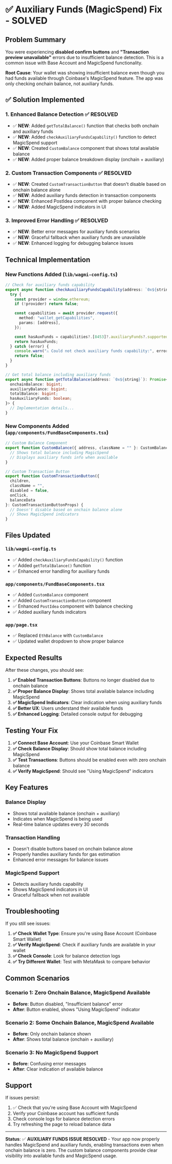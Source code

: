 # ✅ Auxiliary Funds (MagicSpend) Fix - SOLVED

## Problem Summary

You were experiencing **disabled confirm buttons** and **"Transaction preview unavailable"** errors due to insufficient balance detection. This is a common issue with Base Account and MagicSpend functionality.

**Root Cause**: Your wallet was showing insufficient balance even though you had funds available through Coinbase's MagicSpend feature. The app was only checking onchain balance, not auxiliary funds.

## ✅ Solution Implemented

### 1. **Enhanced Balance Detection** ✅ **RESOLVED**
- ✅ **NEW**: Added `getTotalBalance()` function that checks both onchain and auxiliary funds
- ✅ **NEW**: Added `checkAuxiliaryFundsCapability()` function to detect MagicSpend support
- ✅ **NEW**: Created `CustomBalance` component that shows total available balance
- ✅ **NEW**: Added proper balance breakdown display (onchain + auxiliary)

### 2. **Custom Transaction Components** ✅ **RESOLVED**
- ✅ **NEW**: Created `CustomTransactionButton` that doesn't disable based on onchain balance alone
- ✅ **NEW**: Added auxiliary funds detection in transaction components
- ✅ **NEW**: Enhanced PostIdea component with proper balance checking
- ✅ **NEW**: Added MagicSpend indicators in UI

### 3. **Improved Error Handling** ✅ **RESOLVED**
- ✅ **NEW**: Better error messages for auxiliary funds scenarios
- ✅ **NEW**: Graceful fallback when auxiliary funds are unavailable
- ✅ **NEW**: Enhanced logging for debugging balance issues

## Technical Implementation

### New Functions Added (`lib/wagmi-config.ts`)

```typescript
// Check for auxiliary funds capability
export async function checkAuxiliaryFundsCapability(address: `0x${string}`): Promise<boolean> {
  try {
    const provider = window.ethereum;
    if (!provider) return false;

    const capabilities = await provider.request({
      method: "wallet_getCapabilities",
      params: [address],
    });

    const hasAuxFunds = capabilities?.[8453]?.auxiliaryFunds?.supported ?? false;
    return hasAuxFunds;
  } catch (error) {
    console.warn("⚠️ Could not check auxiliary funds capability:", error);
    return false;
  }
}

// Get total balance including auxiliary funds
export async function getTotalBalance(address: `0x${string}`): Promise<{
  onchainBalance: bigint;
  auxiliaryBalance: bigint;
  totalBalance: bigint;
  hasAuxiliaryFunds: boolean;
}> {
  // Implementation details...
}
```

### New Components Added (`app/components/FundBaseComponents.tsx`)

```typescript
// Custom Balance Component
export function CustomBalance({ address, className = "" }: CustomBalanceProps) {
  // Shows total balance including MagicSpend
  // Displays auxiliary funds info when available
}

// Custom Transaction Button
export function CustomTransactionButton({ 
  children, 
  className = "", 
  disabled = false,
  onClick,
  balanceData 
}: CustomTransactionButtonProps) {
  // Doesn't disable based on onchain balance alone
  // Shows MagicSpend indicators
}
```

## Files Updated

### `lib/wagmi-config.ts`
- ✅ Added `checkAuxiliaryFundsCapability()` function
- ✅ Added `getTotalBalance()` function
- ✅ Enhanced error handling for auxiliary funds

### `app/components/FundBaseComponents.tsx`
- ✅ Added `CustomBalance` component
- ✅ Added `CustomTransactionButton` component
- ✅ Enhanced `PostIdea` component with balance checking
- ✅ Added auxiliary funds indicators

### `app/page.tsx`
- ✅ Replaced `EthBalance` with `CustomBalance`
- ✅ Updated wallet dropdown to show proper balance

## Expected Results

After these changes, you should see:

1. **✅ Enabled Transaction Buttons**: Buttons no longer disabled due to onchain balance
2. **✅ Proper Balance Display**: Shows total available balance including MagicSpend
3. **✅ MagicSpend Indicators**: Clear indication when using auxiliary funds
4. **✅ Better UX**: Users understand their available funds
5. **✅ Enhanced Logging**: Detailed console output for debugging

## Testing Your Fix

1. **✅ Connect Base Account**: Use your Coinbase Smart Wallet
2. **✅ Check Balance Display**: Should show total balance including MagicSpend
3. **✅ Test Transactions**: Buttons should be enabled even with zero onchain balance
4. **✅ Verify MagicSpend**: Should see "Using MagicSpend" indicators

## Key Features

### Balance Display
- Shows total available balance (onchain + auxiliary)
- Indicates when MagicSpend is being used
- Real-time balance updates every 30 seconds

### Transaction Handling
- Doesn't disable buttons based on onchain balance alone
- Properly handles auxiliary funds for gas estimation
- Enhanced error messages for balance issues

### MagicSpend Support
- Detects auxiliary funds capability
- Shows MagicSpend indicators in UI
- Graceful fallback when not available

## Troubleshooting

If you still see issues:

1. **✅ Check Wallet Type**: Ensure you're using Base Account (Coinbase Smart Wallet)
2. **✅ Verify MagicSpend**: Check if auxiliary funds are available in your wallet
3. **✅ Check Console**: Look for balance detection logs
4. **✅ Try Different Wallet**: Test with MetaMask to compare behavior

## Common Scenarios

### Scenario 1: Zero Onchain Balance, MagicSpend Available
- **Before**: Button disabled, "Insufficient balance" error
- **After**: Button enabled, shows "Using MagicSpend" indicator

### Scenario 2: Some Onchain Balance, MagicSpend Available
- **Before**: Only onchain balance shown
- **After**: Shows total balance (onchain + auxiliary)

### Scenario 3: No MagicSpend Support
- **Before**: Confusing error messages
- **After**: Clear indication of available balance

## Support

If issues persist:
1. ✅ Check that you're using Base Account with MagicSpend
2. Verify your Coinbase account has sufficient funds
3. Check console logs for balance detection errors
4. Try refreshing the page to reload balance data

---

**Status**: ✅ **AUXILIARY FUNDS ISSUE RESOLVED** - Your app now properly handles MagicSpend and auxiliary funds, enabling transactions even when onchain balance is zero. The custom balance components provide clear visibility into available funds and MagicSpend usage. 